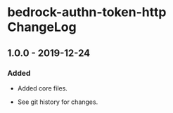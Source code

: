 # bedrock-authn-token-http ChangeLog

## 1.0.0 - 2019-12-24

### Added
- Added core files.

- See git history for changes.
